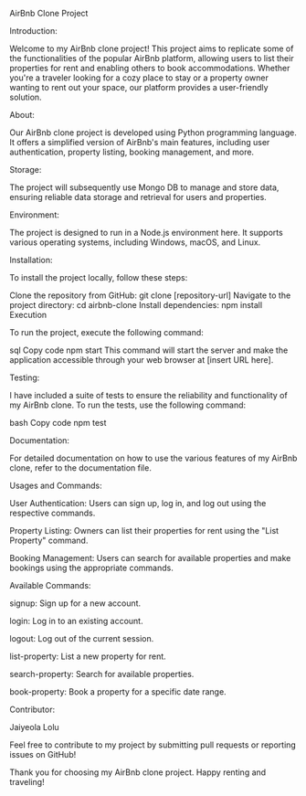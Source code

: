AirBnb Clone Project

Introduction:

Welcome to my AirBnb clone project! This project aims to replicate some of the functionalities of the popular AirBnb platform, allowing users to list their properties for rent and enabling others to book accommodations. Whether you're a traveler looking for a cozy place to stay or a property owner wanting to rent out your space, our platform provides a user-friendly solution.

About:

Our AirBnb clone project is developed using Python programming language. It offers a simplified version of AirBnb's main features, including user authentication, property listing, booking management, and more.

Storage:

The project will subsequently use Mongo DB to manage and store data, ensuring reliable data storage and retrieval for users and properties.

Environment:

The project is designed to run in a Node.js environment here. It supports various operating systems, including Windows, macOS, and Linux.

Installation:

To install the project locally, follow these steps:

Clone the repository from GitHub: git clone [repository-url] Navigate to the project directory: cd airbnb-clone Install dependencies: npm install Execution

To run the project, execute the following command:

sql Copy code npm start This command will start the server and make the application accessible through your web browser at [insert URL here].

Testing:

I have included a suite of tests to ensure the reliability and functionality of my AirBnb clone. To run the tests, use the following command:

bash Copy code npm test

Documentation:

For detailed documentation on how to use the various features of my AirBnb clone, refer to the documentation file.

Usages and Commands:

User Authentication: Users can sign up, log in, and log out using the respective commands.

Property Listing: Owners can list their properties for rent using the "List Property" command.

Booking Management: Users can search for available properties and make bookings using the appropriate commands.

Available Commands:

signup: Sign up for a new account.

login: Log in to an existing account.

logout: Log out of the current session.

list-property: List a new property for rent.

search-property: Search for available properties.

book-property: Book a property for a specific date range.

Contributor:

Jaiyeola Lolu

Feel free to contribute to my project by submitting pull requests or reporting issues on GitHub!

Thank you for choosing my AirBnb clone project. Happy renting and traveling!
